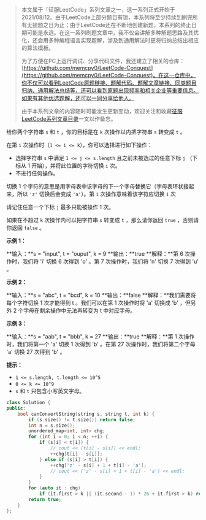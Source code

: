 > 本文属于「征服LeetCode」系列文章之一，这一系列正式开始于2021/08/12。由于LeetCode上部分题目有锁，本系列将至少持续到刷完所有无锁题之日为止；由于LeetCode还在不断地创建新题，本系列的终止日期可能是永远。在这一系列刷题文章中，我不仅会讲解多种解题思路及其优化，还会用多种编程语言实现题解，涉及到通用解法时更将归纳总结出相应的算法模板。
> <b></b>
> 
> 为了方便在PC上运行调试、分享代码文件，我还建立了相关的仓库：[https://github.com/memcpy0/LeetCode-Conquest](https://github.com/memcpy0/LeetCode-Conquest)。在这一仓库中，你不仅可以看到LeetCode原题链接、题解代码、题解文章链接、同类题目归纳、通用解法总结等，还可以看到原题出现频率和相关企业等重要信息。如果有其他优选题解，还可以一同分享给他人。
> <b></b>
> 
> 由于本系列文章的内容随时可能发生更新变动，欢迎关注和收藏[征服LeetCode系列文章目录](https://memcpy0.blog.csdn.net/article/details/119656559)一文以作备忘。

给你两个字符串 `s` 和 `t` ，你的目标是在 `k` 次操作以内把字符串 `s` 转变成 `t` 。

在第 `i` 次操作时（`1 <= i <= k`），你可以选择进行如下操作：

- 选择字符串 `s` 中满足 `1 <= j <= s.length` 且之前未被选过的任意下标 `j` （下标从 1 开始），并将此位置的字符切换 `i` 次。
- 不进行任何操作。

切换 1 个字符的意思是用字母表中该字母的下一个字母替换它（字母表环状接起来，所以 `'z'` 切换后会变成 `'a'`）。第 `i` 次操作意味着该字符应切换 `i` 次

请记住任意一个下标 `j` 最多只能被操作 1 次。

如果在不超过 `k` 次操作内可以把字符串 `s` 转变成 `t` ，那么请你返回 `true` ，否则请你返回 `false` 。

**示例 1：**

**输入：**s = "input", t = "ouput", k = 9
**输出：**true
**解释：**第 6 次操作时，我们将 'i' 切换 6 次得到 'o' 。第 7 次操作时，我们将 'n' 切换 7 次得到 'u' 。

**示例 2：**

**输入：**s = "abc", t = "bcd", k = 10
**输出：**false
**解释：**我们需要将每个字符切换 1 次才能得到 t 。我们可以在第 1 次操作时将 'a' 切换成 'b' ，但另外 2 个字母在剩余操作中无法再转变为 t 中对应字母。

**示例 3：**

**输入：**s = "aab", t = "bbb", k = 27
**输出：**true
**解释：**第 1 次操作时，我们将第一个 'a' 切换 1 次得到 'b' 。在第 27 次操作时，我们将第二个字母 'a' 切换 27 次得到 'b' 。

**提示：**

- `1 <= s.length, t.length <= 10^5`
- `0 <= k <= 10^9`
- `s` 和 `t` 只包含小写英文字母。

```cpp
class Solution {
public:
    bool canConvertString(string s, string t, int k) {
        if (s.size() != t.size()) return false;
        int n = s.size();
        unordered_map<int, int> chg;
        for (int i = 0; i < n; ++i) {
            if (s[i] < t[i]) {
                // cout << (t[i] - s[i]) << endl;
                ++chg[t[i] - s[i]];
            } else if (s[i] > t[i]) {
                ++chg['z' - s[i] + 1 + t[i] - 'a'];
                // cout << ('z' - s[i] + 1 + t[i] - 'a') << endl;
            }
        }
        for (auto it : chg)
            if (it.first > k || (it.second - 1) * 26 + it.first > k) return false;
        return true;
    }
};
```